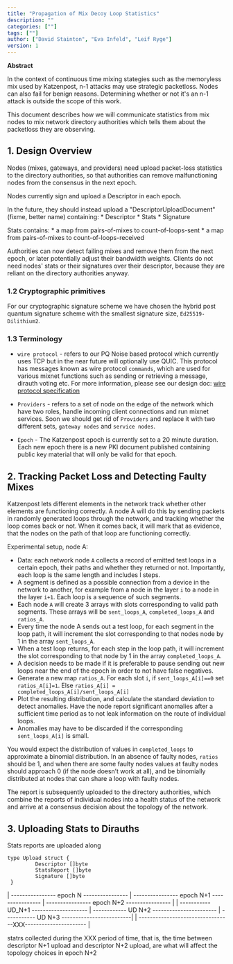 ```yaml
---
title: "Propagation of Mix Decoy Loop Statistics"
description: ""
categories: [""]
tags: [""]
author: ["David Stainton", "Eva Infeld", "Leif Ryge"]
version: 1
---
```




**Abstract**

In the context of continuous time mixing stategies such
as the memoryless mix used by Katzenpost, n-1 attacks may use strategic
packetloss. Nodes can also fail for benign reasons.
Determining whether or not it's an n-1 attack is outside the scope
of this work.

This document describes how we will communicate statistics from mix nodes
to mix network directory authorities which tells them about the packetloss they are
observing.

## 1. Design Overview

Nodes (mixes, gateways, and providers) need upload packet-loss statistics to the directory authorities, so that authorities can remove malfunctioning nodes from the consensus in the next epoch.

Nodes currently sign and upload a Descriptor in each epoch.

In the future, they should instead upload a "DescriptorUploadDocument" (fixme, better name) containing:
    * Descriptor
    * Stats
    * Signature

Stats contains:
    * a map from pairs-of-mixes to count-of-loops-sent
    * a map from pairs-of-mixes to count-of-loops-received

Authorities can now detect failing mixes and remove them from the next epoch, or later potentially adjust their bandwidth weights. Clients do not need nodes' stats or their signatures over their descriptor, because they are reliant on the directory authorities anyway.


### 1.2 Cryptographic primitives

For our cryptographic signature scheme we have chosen the hybrid post quantum signature scheme with the smallest signature size, `Ed25519-Dilithium2`.

### 1.3 Terminology

- `wire protocol` - refers to our PQ Noise based protocol which currently uses TCP but in the
near future will optionally use QUIC. This protocol has messages known as wire protocol `commands`, which are
used for various mixnet functions such as sending or retrieving a message, dirauth voting etc.
For more information, please see our design doc: [wire protocol specification](https://github.com/katzenpost/katzenpost/blob/main/docs/specs/wire-protocol.md)

- `Providers` - refers to a set of node on the edge of the network which have two roles,
handle incoming client connections and run mixnet services. Soon we should get rid of `Providers`
and replace it with two different sets, `gateway nodes` and `service nodes`.

- `Epoch` - The Katzenpost epoch is currently set to a 20 minute duration. Each new epoch
there is a new PKI document published containing public key material that will only 
be valid for that epoch.



## 2. Tracking Packet Loss and Detecting Faulty Mixes

Katzenpost lets different elements in the network track whether other
elements are functioning correctly.  A node A will do this by sending
packets in randomly generated loops through the network, and tracking
whether the loop comes back or not. When it comes back, it will mark
that as evidence, that the nodes on the path of that loop are
functioning correctly.

Experimental setup, node A:

* Data: each network node `A` collects a record of emitted test loops in a certain epoch, their paths and whether they returned or not. Importantly, each loop is the same length and includes l steps.
* A segment is defined as a possible connection from a device in the network to another, for example from a node in the layer `i` to a node in the layer `i+1`. Each loop is a sequence of such segments.
* Each node `A` will create 3 arrays with slots corresponding to valid path segments. These arrays will be `sent_loops_A`, `completed_loops_A` and `ratios_A`.
* Every time the node A sends out a test loop, for each segment in the loop path, it will increment the slot corresponding to that nodes node by 1 in the array `sent_loops_A`.
* When a test loop returns, for each step in the loop path, it will increment the slot corresponding to that node by 1 in the array `completed_loops_A`.
* A decision needs to be made if it is preferable to pause sending out new loops near the end of the epoch in order to not have false negatives.
* Generate a new map `ratios_A`. For each slot `i`, if `sent_loops_A[i]==0` set `ratios_A[i]=1`. Else `ratios_A[i] = completed_loops_A[i]/sent_loops_A[i]`
* Plot the resulting distribution, and calculate the standard deviation to detect anomalies. Have the node report significant anomalies after a sufficient time period as to not leak information on the route of individual loops.
* Anomalies may have to be discarded if the corresponding `sent_loops_A[i]` is small.

You would expect the distribution of values in `completed_loops` to approximate a binomial distribution. In an absence of faulty nodes, `ratios` should be 1, and when there are some faulty nodes values at faulty nodes should approach 0 (if the node doesn’t work at all), and be binomially distributed at nodes that can share a loop with faulty nodes.

The report is subsequently uploaded to the directory authorities, which combine the reports of individual nodes into a health status of the network and arrive at a consensus decision about the topology of the network.


## 3. Uploading Stats to Dirauths

Stats reports are uploaded along 

```
type Upload struct {
         Descriptor []byte
         StatsReport []byte
         Signature []byte
 }
```



| ---------------- epoch N ---------------- | ---------------- epoch N+1 ---------------- | ---------------- epoch N+2 ---------------- |
| ----------- UD_N+1 --------------------  | ------------ UD N+2 -----------------------  | ----------- UD N+3 -------------------------|
         | ---------------------------------XXX---------------------- |

statrs collected during the XXX period of time, that is, the time between descriptor N+1 upload and descriptor N+2 upload, are what will affect the topology choices in epoch N+2


